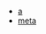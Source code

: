 <div class="table-of-contents">
  <ul>
    <li><a href="./a">a</a></li>
    <li><a href="./meta">meta</a></li>
  </ul>
</div>